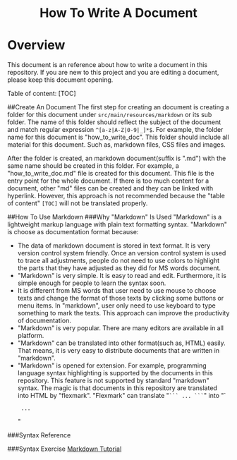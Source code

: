 <h1><p style="text-align: center;">How To Write A Document</p></h1>



Overview
====================
This document is an reference about how to write a document in this repository. 
If you are new to this project and you are editing a document, please keep this document opening.
    
Table of content:
[TOC]

##Create An Document
The first step for creating an document is creating a folder for this document under `src/main/resources/markdown` 
or its sub folder. The name of this folder should reflect the subject of the document and match regular expression
`^[a-z|A-Z|0-9|_]*$`. For example, the folder name for this document is "how_to_write_doc". This folder should
include all material for this document. Such as, markdown files, CSS files and images.

After the folder is created, an markdown document(suffix is ".md") with the same name should be created in this folder.
For example, a "how_to_write_doc.md" file is created for this document. This file is the entry point for the whole 
document. If there is too much content for a document, other "md" files can be created and they can be linked with 
hyperlink. However, this approach is not recommended because the "table of content" `[TOC]` will not be translated
properly.

##How To Use Markdown
###Why "Markdown" Is Used
"Markdown" is a lightweight markup language with plain text formatting syntax. "Markdown" is choose as documentation 
format because:
* The data of markdown document is stored in text format. It is very version control system friendly. Once an version
 control system is used to trace all adjustments, people do not need to use colors to highlight the parts that they
 have adjusted as they did for MS words document.
* "Markdown" is very simple. It is easy to read and edit. Furthermore, it is simple enough for people to learn the 
  syntax soon. 
* It is different from MS words that user need to use mouse to choose texts and change the format of those texts by 
  clicking some buttons or menu items. In "markdown", user only need to use keyboard to type something to mark the
  texts. This approach can improve the productivity of documentation.
* "Markdown" is very popular. There are many editors are available in all platform. 
* "Markdown" can be translated into other format(such as, HTML) easily. That means, it is very easy to distribute 
 documents that are written in "markdown".
* "Markdown" is opened for extension. For example, programming language syntax highlighting is supported by the 
   documents in this repository. This feature is not supported by standard "markdown" syntax. The magic is that
   documents in this repository are translated into HTML by "flexmark". "Flexmark" can translate "` ``` ... ``` `" 
   into "`<pre><code> ... </code></pre>" 

###Syntax Reference


###Syntax Exercise
[Markdown Tutorial](https://www.markdowntutorial.com/)
